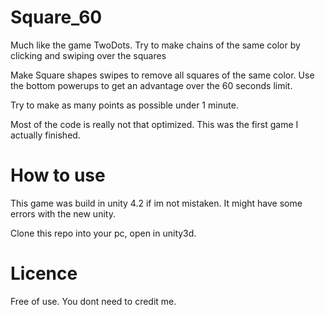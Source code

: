 Square_60
=========

Much like the game TwoDots. Try to make chains of the same color by clicking and swiping over the squares

Make Square shapes swipes to remove all squares of the same color.
Use the bottom powerups to get an advantage over the 60 seconds limit.

Try to make as many points as possible under 1 minute.


Most of the code is really not that optimized. This was the first game I actually finished.

How to use
=========

This game was build in unity 4.2 if im not mistaken. It might have some errors with the new unity.

Clone this repo into your pc, open in unity3d.

Licence
=========

Free of use. You dont need to credit me.
